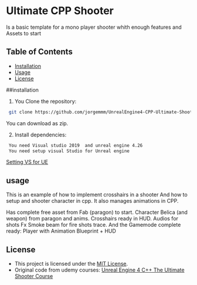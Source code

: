 # Ultimate CPP Shooter  
Is a basic template for a mono player shooter whith enough features and Assets to start 

## Table of Contents
- [Installation](#installation)
- [Usage](#usage)
- [License](#license)

##installation
1. You Clone the repository:
```bash
 git clone https://github.com/jorgemmm/UnrealEngine4-CPP-Ultimate-Shooter.git
```
You can download as zip.

2. Install dependencies:
```bash
 You need Visual studio 2019  and unreal engine 4.26
 You need setup visual Studio for Unreal engine 
 ```
[Setting VS for UE ](https://dev.epicgames.com/documentation/en-us/unreal-engine/setting-up-visual-studio-for-unreal-engine?application_version=4.27)

## usage

This is an example of how to implement crosshairs in a shooter
And how to setup and shooter character in cpp.
It also manages animations in CPP.

Has complete free asset from Fab (paragon) to start.
Character Belica (and weapon) from paragon and anims.
Crosshairs ready in HUD.
Audios for shots
Fx Smoke beam for fire shots trace.
And the Gamemode complete ready: Player with Animation Blueprint + HUD



## License
- This project is licensed under the [MIT License](https://mit-license.org/).
- Original code from udemy courses: [Unreal Engine 4 C++ The Ultimate Shooter Course](https://www.udemy.com/course/unreal-engine-the-ultimate-shooter-course/)
